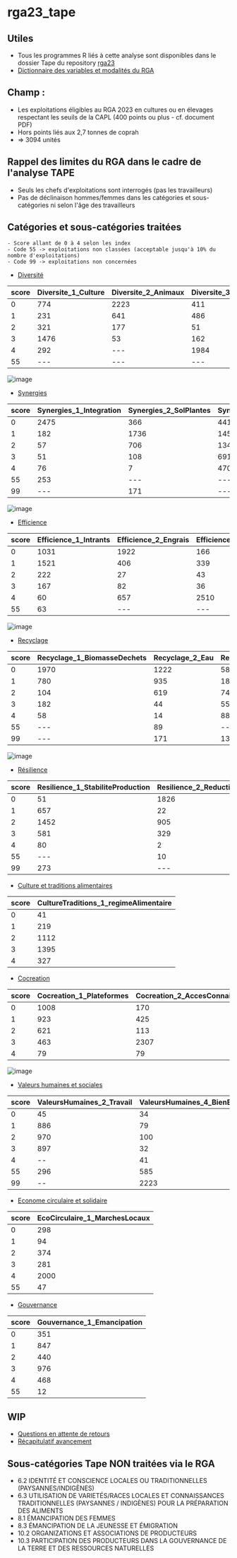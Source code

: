 # rga23_tape

## Utiles
- Tous les programmes R liés à cette analyse sont disponibles dans le dossier Tape du repository [rga23](https://github.com/nathalieDubreu/rga23) 
- [Dictionnaire des variables et modalités du RGA](https://docs.google.com/spreadsheets/d/16DxQiRkNIRXOBTypMM7NZsaku60rkBLX/edit?usp=sharing&ouid=111896801001167457308&rtpof=true&sd=true)

## **Champ** : 
- Les exploitations éligibles au RGA 2023 en cultures ou en élevages respectant les seuils de la CAPL (400 points ou plus - cf. document PDF)
- Hors points liés aux 2,7 tonnes de coprah
- => 3094 unités

## Rappel des limites du RGA dans le cadre de l'analyse TAPE
- Seuls les chefs d'exploitations sont interrogés (pas les travailleurs) 
- Pas de déclinaison hommes/femmes dans les catégories et sous-catégories ni selon l'âge des travailleurs

## Catégories et sous-catégories traitées
    - Score allant de 0 à 4 selon les index
    - Code 55 -> exploitations non classées (acceptable jusqu'à 10% du nombre d'exploitations)
    - Code 99 -> exploitations non concernées

- [Diversité](1-Diversity.md)
    
| score | Diversite_1_Culture | Diversite_2_Animaux | Diversite_3_Arbres | Diversite_4_Activite |
|-------|----------------------|----------------------|---------------------|----------------------|
| 0     | 774                  | 2223                 | 411                 | 879                  |
| 1     | 231                  | 641                  | 486                 | 620                  |
| 2     | 321                  | 177                  | 51                  | 978                  |
| 3     | 1476                 | 53                   | 162                 | 336                  |
| 4     | 292                  | ---                  | 1984                | 238                  |
| 55    | ---                  | ---                  | ---                 | 43                   |

![image](Graphiques/scoresDiversite.png)

- [Synergies](2-Synergies.md)
      
| score | Synergies_1_Integration | Synergies_2_SolPlantes | Synergies_3_IntegrationArbres | Synergies_4_Connectivite |
|-------|-------------------------|------------------------|-------------------------------|--------------------------|
| 0     | 2475                    | 366                    | 441                           | 522                      |
| 1     | 182                     | 1736                   | 145                           | 1027                     |
| 2     | 57                      | 706                    | 1347                          | 959                      |
| 3     | 51                      | 108                    | 691                           | 378                      |
| 4     | 76                      | 7                      | 470                           | 208                      |
| 55    | 253                     | ---                    | ---                           | ---                      |
| 99    | ---                     | 171                    | ---                           | ---                      |

![image](Graphiques/scoresSynergies.png)

- [Efficience](3-Efficience.md)
 
| score | Efficience_1_Intrants | Efficience_2_Engrais | Efficience_3_Pesticides | Efficience_4_ProductiviteBesoins |
|-------|------------------------|----------------------|--------------------------|----------------------------------|
| 0     | 1031                   | 1922                 | 166                      | 906                              |
| 1     | 1521                   | 406                  | 339                      | 59                               |
| 2     | 222                    | 27                   | 43                       | 637                              |
| 3     | 167                    | 82                    | 36                       | 985                              |
| 4     | 60                      | 657                  | 2510                     | 507                              |
| 55    | 63                     | ---                  | ---                      | ---                              |

![image](Graphiques/scoresEfficience.png)

- [Recyclage](4-Recyclage.md)

| score | Recyclage_1_BiomasseDechets | Recyclage_2_Eau | Recyclage_3_GrainesRaces | Recyclage_4_Energie |
|-------|------------------------------|-----------------|--------------------------|---------------------|
| 0     | 1970                         | 1222            | 583                      | 2939                |
| 1     | 780                          | 935             | 188                      | 28                  |
| 2     | 104                          | 619             | 74                       | 25                  |
| 3     | 182                          | 44              | 55                       | 44                  |
| 4     | 58                           | 14              | 882                      | 58                  |
| 55    | ---                          | 89              | ---                      | ---                 |
| 99    | ---                          | 171             | 1312                     | ---                 |

![image](Graphiques/scoresRecyclage.png)

- [Résilience](5-Resilience.md)

| score | Resilience_1_StabiliteProduction | Resilience_2_ReductionVulnerabilite |
|-------|----------------------------------|--------------------------------------|
| 0     | 51                               | 1826                                 |
| 1     | 657                              | 22                                   |
| 2     | 1452                             | 905                                   |
| 3     | 581                              | 329                                  |
| 4     | 80                               | 2                                    |
| 55    | ---                              | 10                                  |
| 99    | 273                              | ---                                  |

- [Culture et traditions alimentaires](6-CultureTraditions.md)

| score | CultureTraditions_1_regimeAlimentaire   |
|-------|-----|
| 0     | 41  |
| 1     | 219 |
| 2     | 1112|
| 3     | 1395|
| 4     | 327 |

- [Cocreation](7-Cocreation.md)

| score | Cocreation_1_Plateformes | Cocreation_2_AccesConnaissances | Cocreation_3_Participation |
|-------|--------------------------|---------------------------------|----------------------------|
| 0     | 1008                      | 170                             | 2162                       |
| 1     | 923                      | 425                             | 330                        |
| 2     | 621                    | 113                             | 281                        |
| 3     | 463                      | 2307                            | 189                        |
| 4     | 79                      | 79                              | 132                        |

![image](Graphiques/scoresCocreation.png)

- [Valeurs humaines et sociales](8-ValeursHumainesSociales.md)

| score | ValeursHumaines_2_Travail | ValeursHumaines_4_BienEtreAnimal |
|-------|----------------------------|----------------------------------|
| 0     | 45                         | 34                               |
| 1     | 886                        | 79                               |
| 2     | 970                        | 100                              |
| 3     | 897                        | 32                               |
| 4     | --                         | 41                               |
| 55    | 296                        | 585                              |
| 99    | --                         | 2223                             |


- [Econome circulaire et solidaire](9-EconomieCirculaire.md)

| score | EcoCirculaire_1_MarchesLocaux |
|-------|------------------------------|
| 0     | 298                          |
| 1     | 94                           |
| 2     | 374                          |
| 3     | 281                          |
| 4     | 2000                         |
| 55    | 47                           |

- [Gouvernance](10-Gouvernance.md)

| score | Gouvernance_1_Emancipation |
|-------|----------------------------|
| 0     | 351                        |
| 1     | 847                        |
| 2     | 440                        |
| 3     | 976                        |
| 4     | 468                        |
| 55    | 12                         |


## WIP
- [Questions en attente de retours](QuestionsPourLaDag.md)
- [Récapitulatif avancement](Recapitulatif.md)

## Sous-catégories Tape NON traitées via le RGA

- 6.2 IDENTITÉ ET CONSCIENCE LOCALES OU TRADITIONNELLES (PAYSANNES/INDIGÈNES)
- 6.3 UTILISATION DE VARIETÉS/RACES LOCALES ET CONNAISSANCES TRADITIONNELLES (PAYSANNES / INDIGÈNES) POUR LA PRÉPARATION DES ALIMENTS
- 8.1 ÉMANCIPATION DES FEMMES
- 8.3 ÉMANCIPATION DE LA JEUNESSE ET ÉMIGRATION
- 10.2 ORGANIZATIONS ET ASSOCIATIONS DE PRODUCTEURS
- 10.3 PARTICIPATION DES PRODUCTEURS DANS LA GOUVERNANCE DE LA TERRE ET DES RESSOURCES NATURELLES

